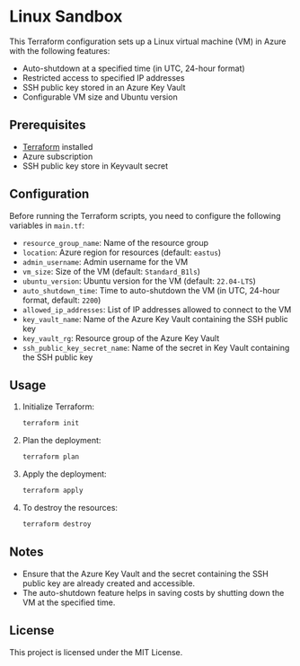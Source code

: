 # Linux Sandbox

This Terraform configuration sets up a Linux virtual machine (VM) in Azure with the following features:

- Auto-shutdown at a specified time (in UTC, 24-hour format)
- Restricted access to specified IP addresses
- SSH public key stored in an Azure Key Vault
- Configurable VM size and Ubuntu version

## Prerequisites

- [Terraform](https://www.terraform.io/downloads.html) installed
- Azure subscription
- SSH public key store in Keyvault secret

## Configuration

Before running the Terraform scripts, you need to configure the following variables in `main.tf`:

- `resource_group_name`: Name of the resource group
- `location`: Azure region for resources (default: `eastus`)
- `admin_username`: Admin username for the VM
- `vm_size`: Size of the VM (default: `Standard_B1ls`)
- `ubuntu_version`: Ubuntu version for the VM (default: `22.04-LTS`)
- `auto_shutdown_time`: Time to auto-shutdown the VM (in UTC, 24-hour format, default: `2200`)
- `allowed_ip_addresses`: List of IP addresses allowed to connect to the VM
- `key_vault_name`: Name of the Azure Key Vault containing the SSH public key
- `key_vault_rg`: Resource group of the Azure Key Vault
- `ssh_public_key_secret_name`: Name of the secret in Key Vault containing the SSH public key

## Usage

1. Initialize Terraform:

    ```sh
    terraform init
    ```

2. Plan the deployment:

    ```sh
    terraform plan
    ```

3. Apply the deployment:

    ```sh
    terraform apply
    ```

4. To destroy the resources:

    ```sh
    terraform destroy
    ```

## Notes

- Ensure that the Azure Key Vault and the secret containing the SSH public key are already created and accessible.
- The auto-shutdown feature helps in saving costs by shutting down the VM at the specified time.

## License

This project is licensed under the MIT License. 